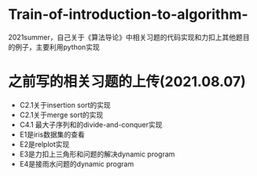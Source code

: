 # Train-of-introduction-to-algorithm-
2021summer，自己关于《算法导论》中相关习题的代码实现和力扣上其他题目的例子，主要利用python实现


# 之前写的相关习题的上传(2021.08.07)
* C2.1关于insertion sort的实现
* C2.1关于merge sort的实现
* C4.1 最大子序列和的divide-and-conquer实现
* E1是iris数据集的查看
* E2是relplot实现
* E3是力扣上三角形和问题的解决dynamic program
* E4是接雨水问题的dynamic program
